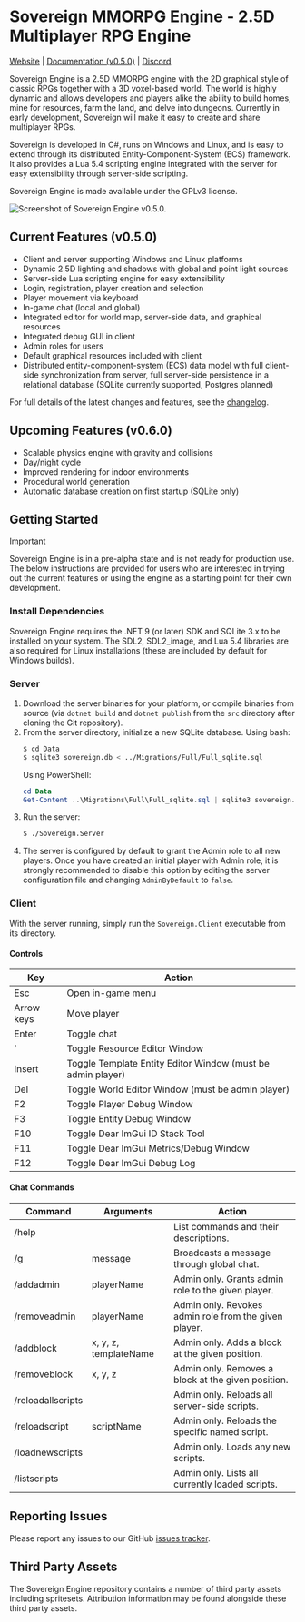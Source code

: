 # Sovereign MMORPG Engine - 2.5D Multiplayer RPG Engine

[Website](https://sovereignengine.com) | [Documentation (v0.5.0)](https://docs.sovereignengine.com) | [Discord](https://discord.gg/Mg2jUmePyx)

Sovereign Engine is a 2.5D MMORPG engine with the 2D graphical style of classic RPGs
together with a 3D voxel-based world. The world is highly dynamic and allows
developers and players alike the ability to build homes, mine for resources, farm the
land, and delve into dungeons. Currently in early development, Sovereign will make it easy to
create and share multiplayer RPGs.

Sovereign is developed in C#, runs on Windows and Linux, and is easy to
extend through its distributed Entity-Component-System (ECS) framework.
It also provides a Lua 5.4 scripting engine integrated with the server for
easy extensibility through server-side scripting.

Sovereign Engine is made available under the GPLv3 license.

![Screenshot of Sovereign Engine v0.5.0.](https://update.sovereignengine.com/screenshots/Sovereign_v0.5.0.png)

## Current Features (v0.5.0)

* Client and server supporting Windows and Linux platforms
* Dynamic 2.5D lighting and shadows with global and point light sources
* Server-side Lua scripting engine for easy extensibility
* Login, registration, player creation and selection
* Player movement via keyboard
* In-game chat (local and global)
* Integrated editor for world map, server-side data, and graphical resources
* Integrated debug GUI in client
* Admin roles for users
* Default graphical resources included with client
* Distributed entity-component-system (ECS) data model with full client-side synchronization from
  server, full server-side persistence in a relational database (SQLite currently supported,
  Postgres planned)

For full details of the latest changes and features, see the [changelog](CHANGELOG.md).

## Upcoming Features (v0.6.0)

* Scalable physics engine with gravity and collisions
* Day/night cycle
* Improved rendering for indoor environments
* Procedural world generation
* Automatic database creation on first startup (SQLite only)

## Getting Started

> [!IMPORTANT]
> Sovereign Engine is in a pre-alpha state and is not ready for production use.
> The below instructions are provided for users who are interested in trying out the
> current features or using the engine as a starting point for their own development.

### Install Dependencies

Sovereign Engine requires the .NET 9 (or later) SDK and SQLite 3.x to be
installed on your system. The SDL2, SDL2_image, and Lua 5.4 libraries are also
required for Linux installations (these are included by default for Windows builds).

### Server

1. Download the server binaries for your platform, or compile binaries from source (via
   `dotnet build` and `dotnet publish` from the `src` directory after cloning the Git repository).
2. From the server directory, initialize a new SQLite database. Using bash:
   ```bash
   $ cd Data
   $ sqlite3 sovereign.db < ../Migrations/Full/Full_sqlite.sql
   ```
   Using PowerShell:
   ```powershell
   cd Data
   Get-Content ..\Migrations\Full\Full_sqlite.sql | sqlite3 sovereign.db
   ```
3. Run the server:
   ```bash
   $ ./Sovereign.Server
   ```
4. The server is configured by default to grant the Admin role to all new players. Once you have created
   an initial player with Admin role, it is strongly recommended to disable this option by editing
   the server configuration file and changing `AdminByDefault` to `false`.

### Client

With the server running, simply run the `Sovereign.Client` executable from its directory.

#### Controls

| Key        | Action                                                      |
|------------|-------------------------------------------------------------|
| Esc        | Open in-game menu                                           |
| Arrow keys | Move player                                                 |
| Enter      | Toggle chat                                                 |
| `          | Toggle Resource Editor Window                               |
| Insert     | Toggle Template Entity Editor Window (must be admin player) |
| Del        | Toggle World Editor Window (must be admin player)           |
| F2         | Toggle Player Debug Window                                  |
| F3         | Toggle Entity Debug Window                                  |
| F10        | Toggle Dear ImGui ID Stack Tool                             |
| F11        | Toggle Dear ImGui Metrics/Debug Window                      |
| F12        | Toggle Dear ImGui Debug Log                                 |

#### Chat Commands

| Command           | Arguments             | Action                                                |
|-------------------|-----------------------|-------------------------------------------------------|
| /help             |                       | List commands and their descriptions.                 |
| /g                | message               | Broadcasts a message through global chat.             |
| /addadmin         | playerName            | Admin only. Grants admin role to the given player.    |
| /removeadmin      | playerName            | Admin only. Revokes admin role from the given player. |
| /addblock         | x, y, z, templateName | Admin only. Adds a block at the given position.       |
| /removeblock      | x, y, z               | Admin only. Removes a block at the given position.    |
| /reloadallscripts |                       | Admin only. Reloads all server-side scripts.          |
| /reloadscript     | scriptName            | Admin only. Reloads the specific named script.        |
| /loadnewscripts   |                       | Admin only. Loads any new scripts.                    |
| /listscripts      |                       | Admin only. Lists all currently loaded scripts.       |

## Reporting Issues

Please report any issues to our GitHub [issues tracker](https://github.com/opticfluorine/sovereign/issues).

## Third Party Assets

The Sovereign Engine repository contains a number of third party assets
including spritesets. Attribution information may be found alongside these third party
assets.
